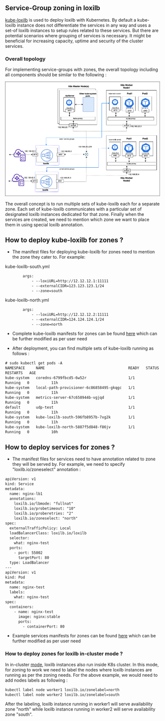 ## Service-Group zoning in loxilb

[kube-loxilb](https://github.com/loxilb-io/kube-loxilb) is used to deploy loxilb with Kubernetes. By default a kube-loxilb instance does not differentiate the services in any way and uses a set-of loxilb instances to setup rules related to these services. But there are potential scenarios where grouping of services is necessary. It might be beneficial for increasing capacity, uptime and security of the cluster services.    

### Overall topology   

For implementing service-groups with zones, the overall topology including all components should be similar to the following :   

![loxilb topology](photos/loxilb-zone.png)   

The overall concept is to run multiple sets of kube-loxilb each for a separate zone. Each set of kube-loxilb communicates with a particular set of designated loxilb instances dedicated for that zone. Finally when the services are created, we need to mention which zone we want to place them in using special loxilb annotation. 

## How to deploy kube-loxilb for zones ?

* The manifest files for deploying kube-loxilb for zones need to mention the zone they cater to. For example:

kube-loxilb-south.yml
```
        args:
            - --loxiURL=http://12.12.12.1:11111
            - --externalCIDR=123.123.123.1/24
            - --zone=south
```

kube-loxilb-north.yml
```
        args:
            - --loxiURL=http://12.12.12.2:11111
            - --externalCIDR=124.124.124.1/24
            - --zone=north
```

* Complete kube-loxilb manifests for zones can be found [here](https://github.com/loxilb-io/kube-loxilb/tree/main/manifest/zones) which can be further modified as per user need

* After deployment, you can find multiple sets of kube-loxilb running as follows :

```
# sudo kubectl get pods -A
NAMESPACE     NAME                                      READY   STATUS    RESTARTS   AGE
kube-system   coredns-6799fbcd5-6w52r                   1/1     Running   0          11h
kube-system   local-path-provisioner-6c86858495-gkqgc   1/1     Running   0          11h
kube-system   metrics-server-67c658944b-vgjqd           1/1     Running   0          11h
default       udp-test                                  1/1     Running   0          11h
kube-system   kube-loxilb-south-596fb8957b-7xg2k        1/1     Running   0          11h
kube-system   kube-loxilb-north-5887f5d848-f86jv        1/1     Running   0          10h
```

## How to deploy services for zones ?

* The manifest files for services need to have annotation related to zone they will be served by. For example, we need to specify "loxilb.io/zoneselect" annotation :

```
apiVersion: v1
kind: Service
metadata:
  name: nginx-lb1
  annotations:
    loxilb.io/lbmode: "fullnat"
    loxilb.io/probetimeout: "10"
    loxilb.io/proberetries: "2"
    loxilb.io/zoneselect: "north"
spec:
  externalTrafficPolicy: Local
  loadBalancerClass: loxilb.io/loxilb
  selector:
    what: nginx-test
  ports:
    - port: 55002
      targetPort: 80 
  type: LoadBalancer
---
apiVersion: v1
kind: Pod
metadata:
  name: nginx-test
  labels:
    what: nginx-test
spec:
  containers:
    - name: nginx-test
      image: nginx:stable
      ports:
        - containerPort: 80
```

* Example services manifests for zones can be found [here](https://github.com/loxilb-io/kube-loxilb/tree/main/manifest/zones) which can be further modified as per user need

### How to deploy zones for loxilb in-cluster mode ?

In in-cluster [mode](https://www.loxilb.io/post/k8s-nuances-of-in-cluster-external-service-lb-with-loxilb), loxilb instances also run inside K8s cluster. In this mode, for zoning to work we need to label the nodes where loxilb instances are running as per the zoning needs. For the above example, we would need to add nodes labels as following :

```
kubectl label node worker1 loxilb.io/zonelabel=north
kubectl label node worker2 loxilb.io/zonelabel=south
````

After the labeling, loxilb instance running in worker1 will serve availability zone "north" while loxilb instance running in worker2 will serve availability zone "south".   

